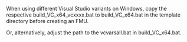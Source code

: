 When using different Visual Studio variants on Windows,
copy the respective build_VC_x64_vcxxxx.bat to build_VC_x64.bat in the template directory
before creating an FMU.

Or, alternatively, adjust the path to the vcvarsall.bat in build_VC_x64.bat.
